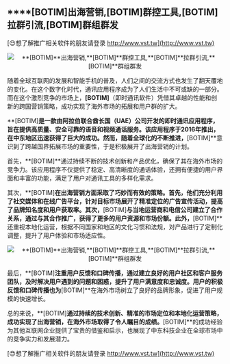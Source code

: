 ## ****[BOTIM]**出海营销,**[BOTIM]**群控工具,**[BOTIM]**拉群引流,**[BOTIM]**群组群发**

[😍想了解推广相关软件的朋友请登录 http://www.vst.tw](http://www.vst.tw)

 <center><img src="https://vst.tw/MP4/tuiguang/png/0.png" alt="**[BOTIM]**出海营销,**[BOTIM]**群控工具,**[BOTIM]**拉群引流,**[BOTIM]**群组群发"></center>

随着全球互联网的发展和智能手机的普及，人们之间的交流方式也发生了翻天覆地的变化。在这个数字化时代，通讯应用程序成为了人们生活中不可或缺的一部分。而在这个激烈竞争的市场上，**[BOTIM]**（即时通讯软件）凭借其卓越的性能和创新的跨国营销策略，成功实现了海外市场的拓展和用户群的扩大。

**[BOTIM]**是一款由阿拉伯联合酋长国（UAE）公司开发的即时通讯应用程序，旨在提供高质量、安全可靠的语音和视频通话服务。该应用程序于2016年推出，在中东地区迅速获得了巨大的成功。然而，随着全球化的不断推进，**[BOTIM]**意识到了跨越国界拓展市场的重要性，于是积极展开了出海营销的计划。

首先，**[BOTIM]**通过持续不断的技术创新和产品优化，确保了其在海外市场的竞争力。该应用程序不仅提供了稳定、高清晰度的通话体验，还拥有便捷的用户界面和丰富的功能，满足了用户对通讯工具的多样化需求。

其次，**[BOTIM]**在出海营销方面采取了巧妙而有效的策略。首先，他们充分利用了社交媒体和在线广告平台，针对目标市场展开了精准定位的广告宣传活动，提高了品牌知名度和用户获取率。其次，**[BOTIM]**与当地运营商和电信公司建立了合作关系，通过与其合作推广，获得了更多的用户资源和市场份额。此外，**[BOTIM]**还重视本地化运营，根据不同国家和地区的文化习惯和法规，对产品进行了定制化调整，提升了用户体验和市场适应性。

 <center><img src="https://vst.tw/MP4/tuiguang/png/5.png" alt="**[BOTIM]**出海营销,**[BOTIM]**群控工具,**[BOTIM]**拉群引流,**[BOTIM]**群组群发"></center>

最后，**[BOTIM]**注重用户反馈和口碑传播，通过建立良好的用户社区和客户服务团队，及时解决用户遇到的问题和困惑，提升了用户满意度和忠诚度。用户的积极反馈和口碑传播也为**[BOTIM]**在海外市场树立了良好的品牌形象，促进了用户规模的快速增长。

总的来说，**[BOTIM]**通过持续的技术创新、精准的市场定位和本地化运营策略，成功实现了出海营销，在海外市场取得了令人瞩目的成绩。**[BOTIM]**的成功经验为其他互联网企业提供了宝贵的借鉴和启示，也展现了中东科技企业在全球市场中的竞争实力和发展潜力。

[😍想了解推广相关软件的朋友请登录 http://www.vst.tw](http://www.vst.tw)



